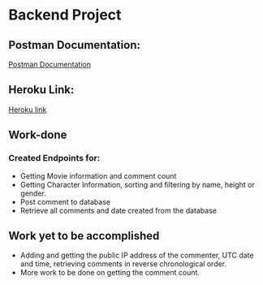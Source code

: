 # Backend Project

## Postman Documentation:
[Postman Documentation](https://documenter.getpostman.com/view/15642679/TzsWuWCu)

## Heroku Link:
[Heroku link](https://backendsegun.herokuapp.com/)

## Work-done
### Created Endpoints for:
- Getting Movie information and comment count
- Getting Character Information, sorting and filtering by name, height or gender.
- Post comment to database
- Retrieve all comments and date created from the database

## Work yet to be accomplished
- Adding and getting the public IP address of the commenter, UTC date and time, retrieving comments in reverse chronological order.
- More work to be done on getting the comment count.